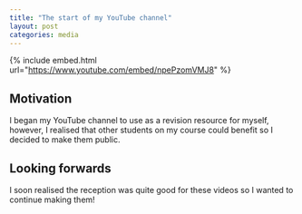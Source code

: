 ```yaml
---
title: "The start of my YouTube channel"
layout: post
categories: media
---
```


{% include embed.html url="https://www.youtube.com/embed/npePzomVMJ8" %}

## Motivation

I began my YouTube channel to use as a revision resource for myself, however, I realised that other students on my course could benefit so I decided to make them public.

## Looking forwards

I soon realised the reception was quite good for these videos so I wanted to continue making them!
